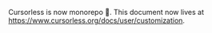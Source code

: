 Cursorless is now monorepo 🙌. This document now lives at https://www.cursorless.org/docs/user/customization.
